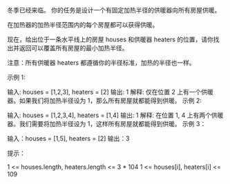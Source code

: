 冬季已经来临。 你的任务是设计一个有固定加热半径的供暖器向所有房屋供暖。

在加热器的加热半径范围内的每个房屋都可以获得供暖。

现在，给出位于一条水平线上的房屋 houses 和供暖器 heaters 的位置，请你找出并返回可以覆盖所有房屋的最小加热半径。

注意：所有供暖器 heaters 都遵循你的半径标准，加热的半径也一样。

示例 1:

输入: houses = [1,2,3], heaters = [2]
输出: 1
解释: 仅在位置 2 上有一个供暖器。如果我们将加热半径设为 1，那么所有房屋就都能得到供暖。
示例 2:

输入: houses = [1,2,3,4], heaters = [1,4]
输出: 1
解释: 在位置 1, 4 上有两个供暖器。我们需要将加热半径设为 1，这样所有房屋就都能得到供暖。
示例 3：

输入：houses = [1,5], heaters = [2]
输出：3

提示：

1 <= houses.length, heaters.length <= 3 \* 104
1 <= houses[i], heaters[i] <= 109
